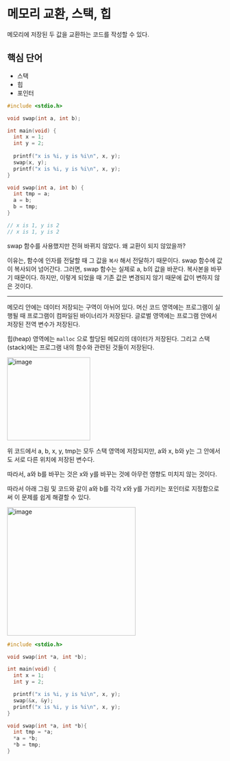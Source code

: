 # 메모리 교환, 스택, 힙

메모리에 저장된 두 값을 교환하는 코드를 작성할 수 있다.

## 핵심 단어

- 스택
- 힙
- 포인터

```c
#include <stdio.h>

void swap(int a, int b);

int main(void) {
  int x = 1;
  int y = 2;
  
  printf("x is %i, y is %i\n", x, y);
  swap(x, y);
  printf("x is %i, y is %i\n", x, y);
}

void swap(int a, int b) {
  int tmp = a;
  a = b;
  b = tmp;
}

// x is 1, y is 2
// x is 1, y is 2
```

swap 함수를 사용했지만 전혀 바뀌지 않았다. 왜 교환이 되지 않았을까?

이유는, 함수에 인자를 전달할 때 그 값을 `복사` 해서 전달하기 때문이다. swap 함수에 값이 복사되어 넘어간다. 그러면, swap 함수는 실제로 a, b의 값을 바꾼다. 복사본을 바꾸기 때문이다. 하지만, 이렇게 되었을 때 기존 값은 변경되지 않기 때문에 값이 변하지 않은 것이다.

---

메모리 안에는 데이터 저장되는 구역이 아뉘어 있다. 머신 코드 영역에는 프로그램이 실행될 때 프로그램이 컴파일된 바이너리가 저장된다. 글로벌 영역에는 프로그램 안에서 저장된 전역 변수가 저장된다.

힙(heap) 영역에는 `malloc` 으로 할당된 메모리의 데이터가 저장된다. 그리고 스택(stack)에는 프로그램 내의 함수와 관련된 것들이 저장된다.

<img width="194" alt="image" src="https://github.com/pozafly/TIL/assets/59427983/f0a30f0b-8edd-4267-8e86-6c8955645d18">

위 코드에서 a, b, x, y, tmp는 모두 스택 영역에 저장되지만, a와 x, b와 y는 그 안에서도 서로 다른 위치에 저장된 변수다.

따라서, a와 b를 바꾸는 것은 x와 y를 바꾸는 것에 아무런 영향도 미치지 않는 것이다.

따라서 아래 그림 및 코드와 같이 a와 b를 각각 x와 y를 가리키는 포인터로 지정함으로써 이 문제를 쉽게 해결할 수 있다.

<img width="300" alt="image" src="https://github.com/pozafly/TIL/assets/59427983/8368254f-3367-4b9f-8633-edc87ce76fa6">

```c
#include <stdio.h>

void swap(int *a, int *b);

int main(void) {
  int x = 1;
  int y = 2;

  printf("x is %i, y is %i\n", x, y);
  swap(&x, &y);
  printf("x is %i, y is %i\n", x, y);
}

void swap(int *a, int *b){
  int tmp = *a;
  *a = *b;
  *b = tmp;
}
```
